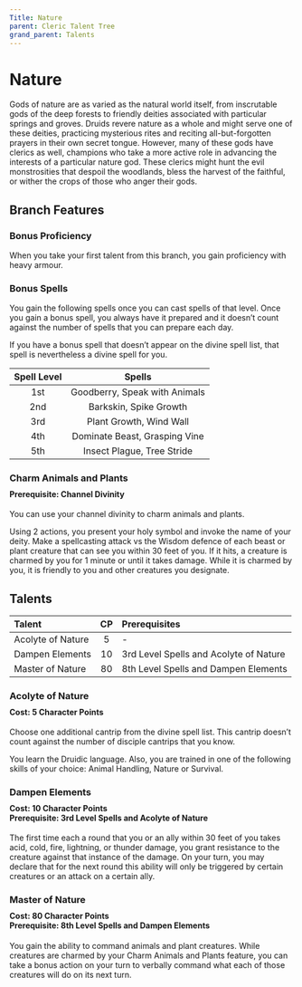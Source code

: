 ```yaml
---
Title: Nature
parent: Cleric Talent Tree
grand_parent: Talents
---
```

 
# Nature
Gods of nature are as varied as the natural world itself, from inscrutable gods of the deep forests to friendly deities associated with particular springs and groves. Druids revere nature as a whole and might serve one of these deities, practicing mysterious rites and reciting all-but-forgotten prayers in their own secret tongue. However, many of these gods have clerics as well, champions who take a more active role in advancing the interests of a particular nature god. These clerics might hunt the evil monstrosities that despoil the woodlands, bless the harvest of the faithful, or wither the crops of those who anger their gods.

## Branch Features
 
### Bonus Proficiency
When you take your first talent from this branch, you gain proficiency with heavy armour.

### Bonus Spells
You gain the following spells once you can cast spells of that level. Once you gain a bonus spell, you always have it prepared and it doesn’t count against the number of spells that you can prepare each day.

If you have a bonus spell that doesn’t appear on the divine spell list, that spell is nevertheless a divine spell for you.
 
| Spell Level | Spells |
|:-----------:|:------:|
| 1st | Goodberry, Speak with Animals |
| 2nd | Barkskin, Spike Growth | 
| 3rd | Plant Growth, Wind Wall | 
| 4th | Dominate Beast, Grasping Vine | 
| 5th | Insect Plague, Tree Stride | 

### Charm Animals and Plants

<div style="margin-top:-10px;"></div>
 
#### **Prerequisite:** Channel Divinity
You can use your channel divinity to charm animals and plants. 

Using 2 actions, you present your holy symbol and invoke the name of your deity. Make a spellcasting attack vs the Wisdom defence of each beast or plant creature that can see you within 30 feet of you. If it hits, a creature is charmed by you for 1 minute or until it takes damage. While it is charmed by you, it is friendly to you and other creatures you designate.

## Talents
 
| Talent | CP | Prerequisites |
|:-------|:--:|:--------------|
| Acolyte of Nature | 5  | - |  
| Dampen Elements   | 10 | 3rd Level Spells and Acolyte of Nature  |  
| Master of Nature  | 80 | 8th Level Spells and Dampen Elements |  

### Acolyte of Nature 
 
<div style="margin-top:-10px;"></div>
 
#### **Cost:** 5 Character Points
Choose one additional cantrip from the divine spell list. This cantrip doesn’t count against the number of disciple cantrips that you know. 

You learn the Druidic language. Also, you are trained in one of the following skills of your choice: Animal Handling, Nature or Survival.

### Dampen Elements
 
<div style="margin-top:-10px;"></div>
 
#### **Cost:** 10 Character Points<br>**Prerequisite:** 3rd Level Spells and Acolyte of Nature 
The first time each a round that you or an ally within 30 feet of you takes acid, cold, fire, lightning, or thunder damage, you grant resistance to the creature against that instance of the damage. On your turn, you may declare that for the next round this ability will only be triggered by certain creatures or an attack on a certain ally.

### Master of Nature
 
<div style="margin-top:-10px;"></div>
 
#### **Cost:** 80 Character Points<br>**Prerequisite:** 8th Level Spells and Dampen Elements
You gain the ability to command animals and plant creatures. While creatures are charmed by your Charm Animals and Plants feature, you can take a bonus action on your turn to verbally command what each of those creatures will do on its next turn.
